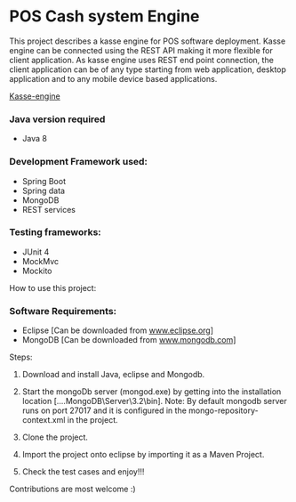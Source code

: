 
POS Cash system Engine
====================
This project describes a kasse engine for POS software deployment. Kasse engine can be connected using the REST API making it more flexible for client application.
As kasse engine uses REST end point connection, the client application can be of any type starting from web application, desktop application and to any mobile device based applications.

[Kasse-engine]

### Java version required
- Java 8

### Development Framework used:
- Spring Boot
- Spring data
- MongoDB
- REST services

### Testing frameworks:
- JUnit 4
- MockMvc
- Mockito

How to use this project:
### Software Requirements:
- Eclipse [Can be downloaded from www.eclipse.org]
- MongoDB [Can be downloaded from www.mongodb.com]

Steps:
1. Download and install Java, eclipse and Mongodb.

2. Start the mongoDb server (mongod.exe) by getting into the installation location [....MongoDB\Server\3.2\bin].
Note: By default mongodb server runs on port 27017 and it is configured in the mongo-repository-context.xml in the project.

3. Clone the project.

4. Import the project onto eclipse by importing it as a Maven Project.

5. Check the test cases and enjoy!!!

Contributions are most welcome :)

[Kasse-engine]: img/KasseEngine.png
